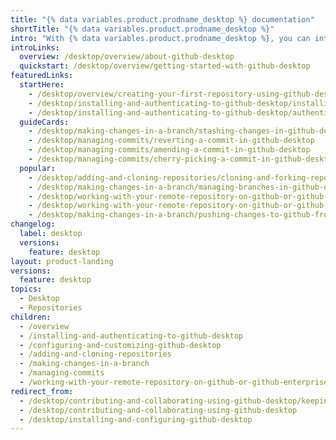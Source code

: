 ```yaml
---
title: "{% data variables.product.prodname_desktop %} documentation"
shortTitle: "{% data variables.product.prodname_desktop %}"
intro: "With {% data variables.product.prodname_desktop %}, you can interact with GitHub using a GUI instead of the command line or a web browser. You can use GitHub Desktop to complete most Git commands from your desktop, such as pushing to, pulling from, and cloning remote repositories, attributing commits, and creating pull requests, with visual confirmation of changes."
introLinks:
  overview: /desktop/overview/about-github-desktop
  quickstart: /desktop/overview/getting-started-with-github-desktop
featuredLinks:
  startHere:
    - /desktop/overview/creating-your-first-repository-using-github-desktop
    - /desktop/installing-and-authenticating-to-github-desktop/installing-github-desktop
    - /desktop/installing-and-authenticating-to-github-desktop/authenticating-to-github-in-github-desktop
  guideCards:
    - /desktop/making-changes-in-a-branch/stashing-changes-in-github-desktop
    - /desktop/managing-commits/reverting-a-commit-in-github-desktop
    - /desktop/managing-commits/amending-a-commit-in-github-desktop
    - /desktop/managing-commits/cherry-picking-a-commit-in-github-desktop
  popular:
    - /desktop/adding-and-cloning-repositories/cloning-and-forking-repositories-from-github-desktop
    - /desktop/making-changes-in-a-branch/managing-branches-in-github-desktop
    - /desktop/working-with-your-remote-repository-on-github-or-github-enterprise/syncing-your-branch-in-github-desktop
    - /desktop/working-with-your-remote-repository-on-github-or-github-enterprise/creating-an-issue-or-pull-request-from-github-desktop
    - /desktop/making-changes-in-a-branch/pushing-changes-to-github-from-github-desktop
changelog:
  label: desktop
  versions:
    feature: desktop
layout: product-landing
versions:
  feature: desktop
topics:
  - Desktop
  - Repositories
children:
  - /overview
  - /installing-and-authenticating-to-github-desktop
  - /configuring-and-customizing-github-desktop
  - /adding-and-cloning-repositories
  - /making-changes-in-a-branch
  - /managing-commits
  - /working-with-your-remote-repository-on-github-or-github-enterprise
redirect_from:
  - /desktop/contributing-and-collaborating-using-github-desktop/keeping-your-local-repository-in-sync-with-github
  - /desktop/contributing-and-collaborating-using-github-desktop
  - /desktop/installing-and-configuring-github-desktop
---
```


